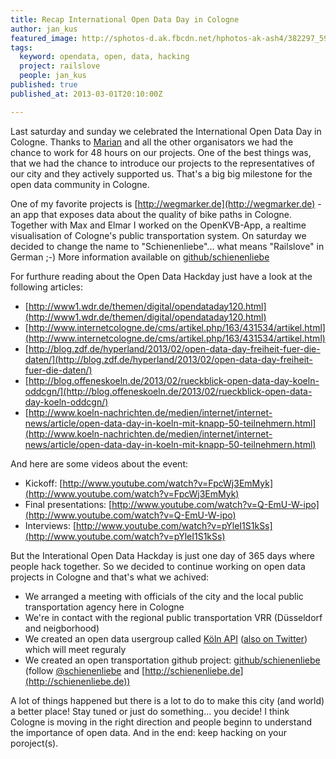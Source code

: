 ```yaml
---
title: Recap International Open Data Day in Cologne
author: jan_kus
featured_image: http://sphotos-d.ak.fbcdn.net/hphotos-ak-ash4/382297_595842303777944_340475297_n.png
tags:
  keyword: opendata, open, data, hacking
  project: railslove
  people: jan_kus
published: true
published_at: 2013-03-01T20:10:00Z

---
```

Last saturday and sunday we celebrated the International Open Data Day in Cologne. Thanks to [Marian](http://offeneskoeln.de) and all the other organisators we had the chance to work for 48 hours on our projects. One of the best things was, that we had the chance to introduce our projects to the representatives of our city and they actively supported us. That's a big big milestone for the open data community in Cologne.

One of my favorite projects is [http://wegmarker.de](http://wegmarker.de) - an app that exposes data about the quality of bike paths in Cologne. Together with Max and Elmar I worked on the OpenKVB-App, a realtime visualisation of Cologne's public transportation system. On saturday we decided to change the name to "Schienenliebe"... what means "Railslove" in German ;-) More information available on [github/schienenliebe](http://github.com/schienenliebe)

For furthure reading about the Open Data Hackday just have a look at the following articles:

* [http://www1.wdr.de/themen/digital/opendataday120.html](http://www1.wdr.de/themen/digital/opendataday120.html)
* [http://www.internetcologne.de/cms/artikel.php/163/431534/artikel.html](http://www.internetcologne.de/cms/artikel.php/163/431534/artikel.html)
* [http://blog.zdf.de/hyperland/2013/02/open-data-day-freiheit-fuer-die-daten/](http://blog.zdf.de/hyperland/2013/02/open-data-day-freiheit-fuer-die-daten/)
* [http://blog.offeneskoeln.de/2013/02/rueckblick-open-data-day-koeln-oddcgn/](http://blog.offeneskoeln.de/2013/02/rueckblick-open-data-day-koeln-oddcgn/)
* [http://www.koeln-nachrichten.de/medien/internet/internet-news/article/open-data-day-in-koeln-mit-knapp-50-teilnehmern.html](http://www.koeln-nachrichten.de/medien/internet/internet-news/article/open-data-day-in-koeln-mit-knapp-50-teilnehmern.html)

And here are some videos about the event:

* Kickoff: [http://www.youtube.com/watch?v=FpcWj3EmMyk](http://www.youtube.com/watch?v=FpcWj3EmMyk)
* Final presentations: [http://www.youtube.com/watch?v=Q-EmU-W-ipo](http://www.youtube.com/watch?v=Q-EmU-W-ipo)
* Interviews: [http://www.youtube.com/watch?v=pYleI1S1kSs](http://www.youtube.com/watch?v=pYleI1S1kSs)

But the Interational Open Data Hackday is just one day of 365 days where people hack together. So we decided to continue working on open data projects in Cologne and that's what we achived:

* We arranged a meeting with officials of the city and the local public transportation agency here in Cologne
* We're in contact with the regional public transportation VRR (Düsseldorf and neigborhood)
* We created an open data usergroup called [Köln API](http://www.facebook.com/KoelnAPI) ([also on Twitter](http://twitter.com/koelnapi)) which will meet reguraly
* We created an open transportation github project: [github/schienenliebe](http://github.com/schienenliebe) (follow [@schienenliebe](http://twitter.com/schienenliebe) and [http://schienenliebe.de](http://schienenliebe.de))

A lot of things happened but there is a lot to do to make this city (and world) a better place! Stay tuned or just do something... you decide! I think Cologne is moving in the right direction and people beginn to understand the importance of open data. And in the end: keep hacking on your poroject(s).